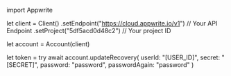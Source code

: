 import Appwrite

let client = Client()
    .setEndpoint("https://cloud.appwrite.io/v1") // Your API Endpoint
    .setProject("5df5acd0d48c2") // Your project ID

let account = Account(client)

let token = try await account.updateRecovery(
    userId: &quot;[USER_ID]&quot;,
    secret: &quot;[SECRET]&quot;,
    password: &quot;password&quot;,
    passwordAgain: &quot;password&quot;
)

